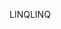 <span data-ttu-id="f396c-101">LINQ</span><span class="sxs-lookup"><span data-stu-id="f396c-101">LINQ</span></span>